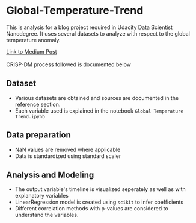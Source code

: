 # Global-Temperature-Trend
This is analysis for a blog project required in Udacity Data Scientist Nanodegree. It uses several datasets to analyze with respect to the global temperature anomaly.

[Link to Medium Post](https://medium.com/@ambreen2006/when-we-try-to-pick-out-anything-by-itself-we-find-it-hitched-to-everything-else-in-the-universe-4b0cefb8603c)
<br/><br/>
CRISP-DM process followed is documented below

## Dataset

* Various datasets are obtained and sources are documented in the reference section.
* Each variable used is explained in the notebook `Global Temperature Trend.ipynb`

## Data preparation

* NaN values are removed where applicable
* Data is standardized using standard scaler

## Analysis and Modeling

* The output variable's timeline is visualized seperately as well as with explanatory variables
* LinearRegression model is created using `scikit` to infer coefficients
* Different correlation methods with p-values are considered to understand the variables.